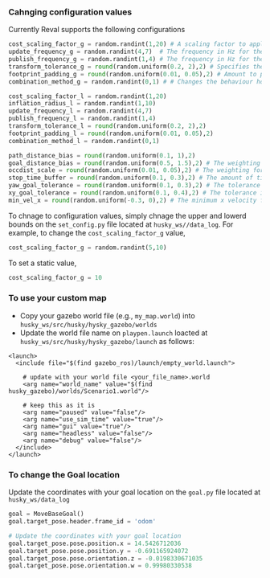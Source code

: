 ### Cahnging configuration values
Currently Reval supports the following configurations
```python
cost_scaling_factor_g = random.randint(1,20) # A scaling factor to apply to cost values during inflation
update_frequency_g = random.randint(4,7)  # The frequency in Hz for the map to be updated.
publish_frequency_g = random.randint(1,4) # The frequency in Hz for the map to be publish display information.
transform_tolerance_g = round(random.uniform(0.2, 2),2) # Specifies the delay in transform (tf) data that is tolerable in seconds.  For example, a transform being 0.2 seconds out-of-date may be tolerable, but a transform being 8 seconds out of date is not.
footprint_padding_g = round(random.uniform(0.01, 0.05),2) # Amount to pad footprint (m).
combination_method_g = random.randint(0,1) # # Changes the behaviour how the obstacle_layer handles incoming data from layers beyond it. Possible values are "Overwrite" (0), "Maximum" (1) and "Nothing" (99).

cost_scaling_factor_l = random.randint(1,20) 
inflation_radius_l = random.randint(1,10)
update_frequency_l = random.randint(4,7)
publish_frequency_l = random.randint(1,4)
transform_tolerance_l = round(random.uniform(0.2, 2),2)
footprint_padding_l = round(random.uniform(0.01, 0.05),2)
combination_method_l = random.randint(0,1)

path_distance_bias = round(random.uniform(0.1, 1),2)
goal_distance_bias = round(random.uniform(0.5, 1.5),2) # The weighting for how much the controller should attempt to avoid obstacles
occdist_scale = round(random.uniform(0.01, 0.05),2) # The weighting for how much the controller should stay close to the path it was given
stop_time_buffer = round(random.uniform(0.1, 0.3),2) # The amount of time that the robot must stop before a collision in order for a trajectory to be considered valid in seconds
yaw_goal_tolerance = round(random.uniform(0.1, 0.3),2) # The tolerance in radians for the controller in yaw/rotation when achieving its goal
xy_goal_tolerance = round(random.uniform(0.1, 0.4),2) # The tolerance in meters for the controller in the x & y distance when achieving a goal
min_vel_x = round(random.uniform(-0.3, 0),2) # The minimum x velocity for the robot in m/s, negative for backwards motion.
```
To chnage to configuration values, simply chnage the upper and lowerd bounds on the `set_config.py` file located at `husky_ws//data_log`. For example, to change the `cost_scaling_factor_g` value,
```python
cost_scaling_factor_g = random.randint(5,10)
```
To set a static value,
```python
cost_scaling_factor_g = 10
```

### To use your custom map
* Copy your gazebo world file (e.g., `my_map.world`) into `husky_ws/src/husky/hysky_gazebo/worlds`  
* Update the world file name on `playpen.launch` loacted at `husky_ws/src/husky/hysky_gazebo/launch` as follows:
```launch
<launch>
  <include file="$(find gazebo_ros)/launch/empty_world.launch">
  
    # update with your world file <your_file_name>.world
    <arg name="world_name" value="$(find husky_gazebo)/worlds/Scenario1.world"/> 
    
    # keep this as it is
    <arg name="paused" value="false"/>
    <arg name="use_sim_time" value="true"/>
    <arg name="gui" value="true"/>
    <arg name="headless" value="false"/>
    <arg name="debug" value="false"/>
  </include>
</launch>
```

### To change the Goal location
Update the coordinates with your goal location on the `goal.py` file located at `husky_ws/data_log`
```python
goal = MoveBaseGoal()
goal.target_pose.header.frame_id = 'odom' 

# Update the coordinates with your goal location
goal.target_pose.pose.position.x = 14.5426712036
goal.target_pose.pose.position.y = -0.691165924072
goal.target_pose.pose.orientation.z = -0.0198330671035
goal.target_pose.pose.orientation.w = 0.99980330538
```

